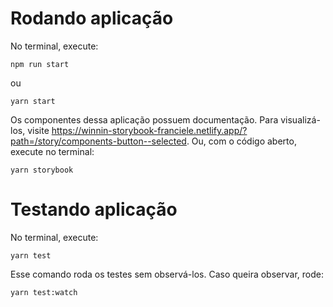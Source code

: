 # Rodando aplicação

No terminal, execute:

```shell
npm run start
```

ou

```shell
yarn start
```

Os componentes dessa aplicação possuem documentação.
Para visualizá-los, visite <https://winnin-storybook-franciele.netlify.app/?path=/story/components-button--selected>.
Ou, com o código aberto, execute no terminal:

```shell
yarn storybook
```

# Testando aplicação

No terminal, execute:

```shell
yarn test
```

Esse comando roda os testes sem observá-los.
Caso queira observar, rode:

```shell
yarn test:watch
```
